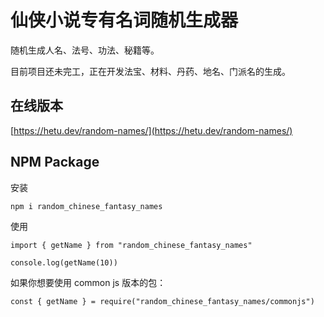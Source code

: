# 仙侠小说专有名词随机生成器

随机生成人名、法号、功法、秘籍等。

目前项目还未完工，正在开发法宝、材料、丹药、地名、门派名的生成。

## 在线版本

[https://hetu.dev/random-names/](https://hetu.dev/random-names/)

## NPM Package

安装

```
npm i random_chinese_fantasy_names
```

使用

```
import { getName } from "random_chinese_fantasy_names"

console.log(getName(10))
```

如果你想要使用 common js 版本的包：

```
const { getName } = require("random_chinese_fantasy_names/commonjs")
```
